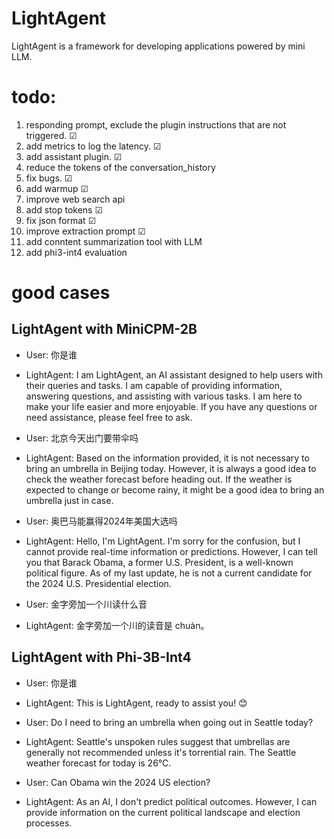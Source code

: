 # LightAgent
LightAgent is a framework for developing applications powered by mini LLM.


# todo:
1. responding prompt, exclude the plugin instructions that are not triggered. &#9745;
2. add metrics to log the latency. &#9745;
3. add assistant plugin. &#9745;
4. reduce the tokens of the conversation_history
5. fix bugs. &#9745;
6. add warmup &#9745;
7. improve web search api
9. add stop tokens &#9745;
10. fix json format &#9745;
11. improve extraction prompt &#9745;
12. add conntent summarization tool with LLM
13. add phi3-int4 evaluation


# good cases

## LightAgent with MiniCPM-2B 
- User: 你是谁
- LightAgent: I am LightAgent, an AI assistant designed to help users with their queries and tasks. I am capable of providing information, answering questions, and assisting with various tasks. I am here to make your life easier and more enjoyable. If you have any questions or need assistance, please feel free to ask.

- User: 北京今天出门要带伞吗
- LightAgent: Based on the information provided, it is not necessary to bring an umbrella in Beijing today. However, it is always a good idea to check the weather forecast before heading out. If the weather is expected to change or become rainy, it might be a good idea to bring an umbrella just in case.

- User: 奥巴马能赢得2024年美国大选吗
- LightAgent: Hello, I'm LightAgent. I'm sorry for the confusion, but I cannot provide real-time information or predictions. However, I can tell you that Barack Obama, a former U.S. President, is a well-known political figure. As of my last update, he is not a current candidate for the 2024 U.S. Presidential election.

- User: 金字旁加一个川读什么音
- LightAgent: 金字旁加一个川的读音是 chuàn。

## LightAgent with Phi-3B-Int4
- User: 你是谁
- LightAgent: This is LightAgent, ready to assist you! 😊

- User: Do I need to bring an umbrella when going out in Seattle today?
- LightAgent: Seattle's unspoken rules suggest that umbrellas are generally not recommended unless it's torrential rain. The Seattle weather forecast for today is 26°C.

- User: Can Obama win the 2024 US election?
- LightAgent: As an AI, I don't predict political outcomes. However, I can provide information on the current political landscape and election processes.